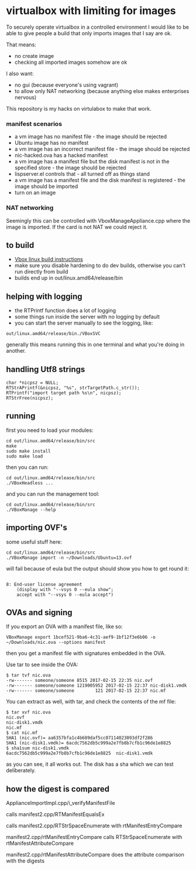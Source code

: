 # virtualbox with limiting for images

To securely operate virtualbox in a controlled environment I would
like to be able to give people a build that only imports images that I
say are ok.

That means:

* no create image
* checking all imported images somehow are ok


I also want:

* no gui (because everyone's using vagrant)
* to allow only NAT networking (because anything else makes enterprises nervous)


This repository is my hacks on virtulabox to make that work.


### manifest scenarios

* a vm image has no manifest file - the image should be rejected
 * Ubuntu image has no manifest
* a vm image has an incorrect manifest file - the image should be rejected
 * nic-hacked.ova has a hacked manifest
* a vm image has a manifest file but the disk manifest is not in the specified store - the image should be rejected
 * lispserver.el controls that - all turned off as things stand
* a vm image has a manifest file and the disk manifest is registered - the image should be imported
 * turn on an image


### NAT networking

Seemingly this can be controlled with VboxManageAppliance.cpp where
the image is imported. If the card is not NAT we could reject it.

## to build

* [Vbox linux build instructions](https://www.virtualbox.org/wiki/Linux%20build%20instructions)
* make sure you disable hardening to do dev builds, otherwise you can't run directly from build
* builds end up in out/linux.amd64/release/bin

## helping with logging

* the RTPrintf function does a lot of logging
* some things run inside the server with no logging by default
 * you can start the server manually to see the logging, like:
 
```
out/linux.amd64/release/bin./VBoxSVC
```

generally this means running this in one terminal and what you're
doing in another.


## handling Utf8 strings

```
char *nicpsz = NULL;
RTStrAPrintf(&nicpsz, "%s", strTargetPath.c_str());
RTPrintf("import target path %s\n", nicpsz);
RTStrFree(nicpsz);
```

## running

first you need to load your modules:

```
cd out/linux.amd64/release/bin/src
make
sudo make install
sudo make load
```

then you can run:

```
cd out/linux.amd64/release/bin/src
./VBoxHeadless ...
```

and you can run the management tool:

```
cd out/linux.amd64/release/bin/src
./VBoxManage --help
```

## importing OVF's

some useful stuff here:

```
cd out/linux.amd64/release/bin/src
./VBoxManage import -n ~/Downloads/Ubuntu=13.ovf
```

will fail because of eula but the output should show you how to get round it:

```

8: End-user license agreement
    (display with "--vsys 0 --eula show";
    accept with "--vsys 0 --eula accept")
```


## OVAs and signing

If you export an OVA with a manifest file, like so:

```
VBoxManage export 1bcef521-9ba6-4c31-aef9-1bf12f3e6b06 -o ~/Downloads/nic.ova --options manifest
```

then you get a manifest file with signatures embedded in the OVA.

Use tar to see inside the OVA:

```
$ tar tvf nic.ova
-rw------- someone/someone 8515 2017-02-15 22:35 nic.ovf
-rw------- someone/someone 1219005952 2017-02-15 22:37 nic-disk1.vmdk
-rw------- someone/someone        121 2017-02-15 22:37 nic.mf
```

You can extract as well, with tar, and check the contents of the mf file:

```
$ tar xvf nic.ova
nic.ovf
nic-disk1.vmdk
nic.mf
$ cat nic.mf 
SHA1 (nic.ovf)= aa6357bfa1c4b689daf5cc07114023093df2f286
SHA1 (nic-disk1.vmdk)= 6acdc7562db5c999a2e7fb8b7cfb1c96de1e8825
$ sha1sum nic-disk1.vmdk 
6acdc7562db5c999a2e7fb8b7cfb1c96de1e8825  nic-disk1.vmdk
```

as you can see, it all works out. The disk has a sha which we can test deliberately.



## how the digest is compared

ApplianceImportImpl.cpp/i_verifyManifestFile

calls manifest2.cpp/RTManifestEqualsEx

calls manifest2.cpp/RTStrSpaceEnumerate with rtManifestEntryCompare

manifest2.cpp/rtManifestEntryCompare calls RTStrSpaceEnumerate with rtManifestAttributeCompare

manifest2.cpp/rtManifestAttributeCompare does the attribute comparison with the digests

